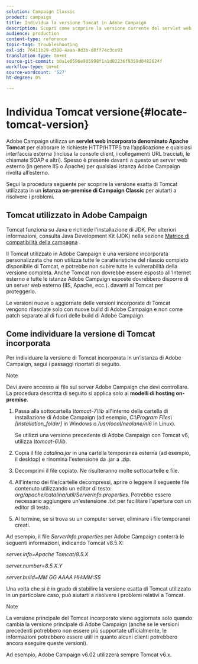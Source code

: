 ```yaml
---
solution: Campaign Classic
product: campaign
title: Individua la versione Tomcat in Adobe Campaign
description: Scopri come scoprire la versione corrente del servlet web Tomcat incorporato utilizzato in un’istanza di Adobe Campaign.
audience: production
content-type: reference
topic-tags: troubleshooting
exl-id: 76411b29-d300-4aaa-8d3b-d8ff74c3ce93
translation-type: tm+mt
source-git-commit: b0a1e0596e985998f1a1d02236f9359d0482624f
workflow-type: tm+mt
source-wordcount: '527'
ht-degree: 0%

---
```


# Individua Tomcat versione{#locate-tomcat-version}

Adobe Campaign utilizza un **servlet web incorporato denominato Apache Tomcat** per elaborare le richieste HTTP/HTTPS tra l’applicazione e qualsiasi interfaccia esterna (inclusa la console client, i collegamenti URL tracciati, le chiamate SOAP e altri). Spesso è presente davanti a questo un server web esterno (in genere IIS o Apache) per qualsiasi istanza Adobe Campaign rivolta all’esterno.

Segui la procedura seguente per scoprire la versione esatta di Tomcat utilizzata in un **istanza on-premise di Campaign Classic** per aiutarti a risolvere i problemi.

## Tomcat utilizzato in Adobe Campaign

Tomcat funziona su Java e richiede l&#39;installazione di JDK. Per ulteriori informazioni, consulta Java Development Kit (JDK) nella sezione [Matrice di compatibilità della campagna](../../rn/using/compatibility-matrix.md) .

Il Tomcat utilizzato in Adobe Campaign è una versione incorporata personalizzata che non utilizza tutte le caratteristiche del rilascio completo disponibile di Tomcat, e potrebbe non subire tutte le vulnerabilità della versione completa. Anche Tomcat non dovrebbe essere esposto all&#39;Internet esterno e tutte le istanze Adobe Campaign esposte dovrebbero disporre di un server web esterno (IIS, Apache, ecc.). davanti al Tomcat per proteggerlo.

Le versioni nuove o aggiornate delle versioni incorporate di Tomcat vengono rilasciate solo con nuove build di Adobe Campaign e non come patch separate al di fuori delle build di Adobe Campaign.

## Come individuare la versione di Tomcat incorporata

Per individuare la versione di Tomcat incorporata in un’istanza di Adobe Campaign, segui i passaggi riportati di seguito.

>[!NOTE]
>
>Devi avere accesso ai file sul server Adobe Campaign che devi controllare. La procedura descritta di seguito si applica solo ai **modelli di hosting on-premise**.

1. Passa alla sottocartella *\tomcat-7\lib* all&#39;interno della cartella di installazione di Adobe Campaign (ad esempio, *C:\Program Files\ [Installation_folder]* in Windows o */usr/local/neolane/nl6* in Linux).

   Se utilizzi una versione precedente di Adobe Campaign con Tomcat v6, utilizza *\tomcat-6\lib*.

1. Copia il file *catalina.jar* in una cartella temporanea esterna (ad esempio, il desktop) e rinomina l&#39;estensione da .jar a .zip.

1. Decomprimi il file copiato. Ne risulteranno molte sottocartelle e file.

1. All&#39;interno dei file/cartelle decompressi, aprire o leggere il seguente file contenuto utilizzando un editor di testo: *org/apache/catalina/util/ServerInfo.properties*. Potrebbe essere necessario aggiungere un&#39;estensione .txt per facilitare l&#39;apertura con un editor di testo.

1. Al termine, se si trova su un computer server, eliminare i file temporanei creati.

Ad esempio, il file *ServerInfo.properties* per Adobe Campaign conterrà le seguenti informazioni, indicando Tomcat v8.5.X:

*server.info=Apache Tomcat/8.5.X*

*server.number=8.5.X.Y*

*server.build=MM GG AAAA HH:MM:SS*

Una volta che si è in grado di stabilire la versione esatta di Tomcat utilizzato in un particolare caso, può aiutarti a risolvere i problemi relativi a Tomcat.

>[!NOTE]
>
>La versione principale del Tomcat incorporato viene aggiornata solo quando cambia la versione principale di Adobe Campaign (anche se le versioni precedenti potrebbero non essere più supportate ufficialmente, le informazioni potrebbero essere utili in quanto alcuni clienti potrebbero ancora eseguire queste versioni).
>
>Ad esempio, Adobe Campaign v6.02 utilizzerà sempre Tomcat v6.x.

